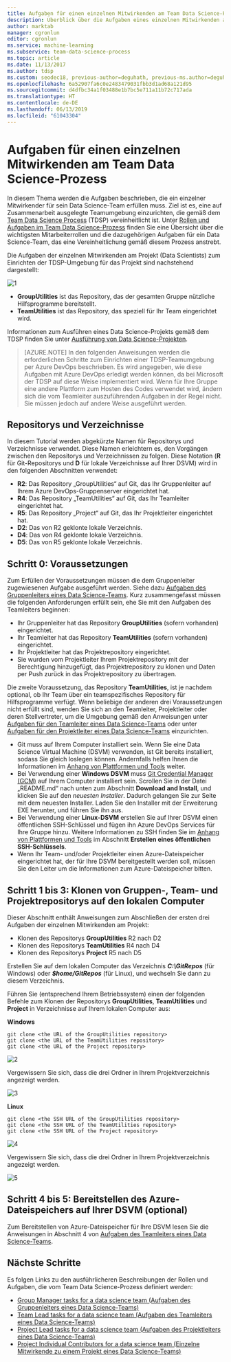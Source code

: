 ```yaml
---
title: Aufgaben für einen einzelnen Mitwirkenden am Team Data Science-Prozess
description: Überblick über die Aufgaben eines einzelnen Mitwirkenden an einem Data Science-Teamprojekt.
author: marktab
manager: cgronlun
editor: cgronlun
ms.service: machine-learning
ms.subservice: team-data-science-process
ms.topic: article
ms.date: 11/13/2017
ms.author: tdsp
ms.custom: seodec18, previous-author=deguhath, previous-ms.author=deguhath
ms.openlocfilehash: 6a52907fa6c0e2483479031fbb3d1ad68a121d95
ms.sourcegitcommit: d4dfbc34a1f03488e1b7bc5e711a11b72c717ada
ms.translationtype: HT
ms.contentlocale: de-DE
ms.lasthandoff: 06/13/2019
ms.locfileid: "61043304"
---
```

# <a name="tasks-for-an-individual-contributor-in-the-team-data-science-process"></a>Aufgaben für einen einzelnen Mitwirkenden am Team Data Science-Prozess

In diesem Thema werden die Aufgaben beschrieben, die ein einzelner Mitwirkender für sein Data Science-Team erfüllen muss. Ziel ist es, eine auf Zusammenarbeit ausgelegte Teamumgebung einzurichten, die gemäß dem [Team Data Science Process](overview.md) (TDSP) vereinheitlicht ist. Unter [Rollen und Aufgaben im Team Data Science-Prozess](roles-tasks.md) finden Sie eine Übersicht über die wichtigsten Mitarbeiterrollen und die dazugehörigen Aufgaben für ein Data Science-Team, das eine Vereinheitlichung gemäß diesem Prozess anstrebt.

Die Aufgaben der einzelnen Mitwirkenden am Projekt (Data Scientists) zum Einrichten der TDSP-Umgebung für das Projekt sind nachstehend dargestellt: 

![1](./media/project-ic-tasks/project-ic-1-tdsp-data-scientist.png)

- **GroupUtilities** ist das Repository, das der gesamten Gruppe nützliche Hilfsprogramme bereitstellt. 
- **TeamUtilities** ist das Repository, das speziell für Ihr Team eingerichtet wird. 

Informationen zum Ausführen eines Data Science-Projekts gemäß dem TDSP finden Sie unter [Ausführung von Data Science-Projekten](project-execution.md). 

>[AZURE.NOTE] In den folgenden Anweisungen werden die erforderlichen Schritte zum Einrichten einer TDSP-Teamumgebung per Azure DevOps beschrieben. Es wird angegeben, wie diese Aufgaben mit Azure DevOps erledigt werden können, da bei Microsoft der TDSP auf diese Weise implementiert wird. Wenn für Ihre Gruppe eine andere Plattform zum Hosten des Codes verwendet wird, ändern sich die vom Teamleiter auszuführenden Aufgaben in der Regel nicht. Sie müssen jedoch auf andere Weise ausgeführt werden.


## <a name="repositories-and-directories"></a>Repositorys und Verzeichnisse

In diesem Tutorial werden abgekürzte Namen für Repositorys und Verzeichnisse verwendet. Diese Namen erleichtern es, den Vorgängen zwischen den Repositorys und Verzeichnissen zu folgen. Diese Notation (**R** für Git-Repositorys und **D** für lokale Verzeichnisse auf Ihrer DSVM) wird in den folgenden Abschnitten verwendet:

- **R2**: Das Repository „GroupUtilities“ auf Git, das Ihr Gruppenleiter auf Ihrem Azure DevOps-Gruppenserver eingerichtet hat.
- **R4**: Das Repository „TeamUtilities“ auf Git, das Ihr Teamleiter eingerichtet hat.
- **R5**: Das Repository „Project“ auf Git, das Ihr Projektleiter eingerichtet hat.
- **D2**: Das von R2 geklonte lokale Verzeichnis.
- **D4**: Das von R4 geklonte lokale Verzeichnis.
- **D5**: Das von R5 geklonte lokale Verzeichnis.


## <a name="step-0-prerequisites"></a>Schritt 0: Voraussetzungen

Zum Erfüllen der Voraussetzungen müssen die dem Gruppenleiter zugewiesenen Aufgabe ausgeführt werden. Siehe dazu [Aufgaben des Gruppenleiters eines Data Science-Teams](group-manager-tasks.md). Kurz zusammengefasst müssen die folgenden Anforderungen erfüllt sein, ehe Sie mit den Aufgaben des Teamleiters beginnen: 
- Ihr Gruppenleiter hat das Repository **GroupUtilities** (sofern vorhanden) eingerichtet. 
- Ihr Teamleiter hat das Repository **TeamUtilities** (sofern vorhanden) eingerichtet.
- Ihr Projektleiter hat das Projektrepository eingerichtet. 
- Sie wurden vom Projektleiter Ihrem Projektrepository mit der Berechtigung hinzugefügt, das Projektrepository zu klonen und Daten per Push zurück in das Projektrepository zu übertragen.

Die zweite Voraussetzung, das Repository **TeamUtilities**, ist je nachdem optional, ob Ihr Team über ein teamspezifisches Repository für Hilfsprogramme verfügt. Wenn beliebige der anderen drei Voraussetzungen nicht erfüllt sind, wenden Sie sich an den Teamleiter, Projektleiter oder deren Stellvertreter, um die Umgebung gemäß den Anweisungen unter [Aufgaben für den Teamleiter eines Data Science-Teams](team-lead-tasks.md) oder unter [Aufgaben für den Projektleiter eines Data Science-Teams](project-lead-tasks.md) einzurichten.

- Git muss auf Ihrem Computer installiert sein. Wenn Sie eine Data Science Virtual Machine (DSVM) verwenden, ist Git bereits installiert, sodass Sie gleich loslegen können. Andernfalls helfen Ihnen die Informationen im [Anhang von Plattformen und Tools](platforms-and-tools.md#appendix) weiter.  
- Bei Verwendung einer **Windows DSVM** muss [Git Credential Manager (GCM)](https://github.com/Microsoft/Git-Credential-Manager-for-Windows) auf Ihrem Computer installiert sein. Scrollen Sie in der Datei „README.md“ nach unten zum Abschnitt **Download and Install**, und klicken Sie auf den *neuesten Installer*. Dadurch gelangen Sie zur Seite mit dem neuesten Installer. Laden Sie den Installer mit der Erweiterung EXE herunter, und führen Sie ihn aus. 
- Bei Verwendung einer **Linux-DSVM** erstellen Sie auf Ihrer DSVM einen öffentlichen SSH-Schlüssel und fügen ihn Azure DevOps Services für Ihre Gruppe hinzu. Weitere Informationen zu SSH finden Sie im [Anhang von Plattformen und Tools](platforms-and-tools.md#appendix) im Abschnitt **Erstellen eines öffentlichen SSH-Schlüssels**. 
- Wenn Ihr Team- und/oder Projektleiter einen Azure-Dateispeicher eingerichtet hat, der für Ihre DSVM bereitgestellt werden soll, müssen Sie den Leiter um die Informationen zum Azure-Dateispeicher bitten. 

## <a name="step-1-3-clone-group-team-and-project-repositories-to-local-machine"></a>Schritt 1 bis 3: Klonen von Gruppen-, Team- und Projektrepositorys auf den lokalen Computer

Dieser Abschnitt enthält Anweisungen zum Abschließen der ersten drei Aufgaben der einzelnen Mitwirkenden am Projekt: 

- Klonen des Repositorys **GroupUtilities** R2 nach D2
- Klonen des Repositorys **TeamUtilities** R4 nach D4 
- Klonen des Repositorys **Project** R5 nach D5

Erstellen Sie auf dem lokalen Computer das Verzeichnis ***C:\GitRepos*** (für Windows) oder ***$home/GitRepos*** (für Linux), und wechseln Sie dann zu diesem Verzeichnis. 

Führen Sie (entsprechend Ihrem Betriebssystem) einen der folgenden Befehle zum Klonen der Repositorys **GroupUtilities**, **TeamUtilities** und **Project** in Verzeichnisse auf Ihrem lokalen Computer aus: 

**Windows**
    
    git clone <the URL of the GroupUtilities repository>
    git clone <the URL of the TeamUtilities repository>
    git clone <the URL of the Project repository>
    
![2](./media/project-ic-tasks/project-ic-2-clone-three-repo-to-ic.png)

Vergewissern Sie sich, dass die drei Ordner in Ihrem Projektverzeichnis angezeigt werden.

![3](./media/project-ic-tasks/project-ic-3-three-repo-cloned-to-ic.png)

**Linux**
    
    git clone <the SSH URL of the GroupUtilities repository>
    git clone <the SSH URL of the TeamUtilities repository>
    git clone <the SSH URL of the Project repository>

![4](./media/project-ic-tasks/project-ic-4-clone-three-repo-to_ic-linux.png)

Vergewissern Sie sich, dass die drei Ordner in Ihrem Projektverzeichnis angezeigt werden.

![5](./media/project-ic-tasks/project-ic-5-three-repo-cloned-to-ic-linux.png)

## <a name="step-4-5-mount-azure-file-storage-to-your-dsvm-optional"></a>Schritt 4 bis 5: Bereitstellen des Azure-Dateispeichers auf Ihrer DSVM (optional)

Zum Bereitstellen von Azure-Dateispeicher für Ihre DSVM lesen Sie die Anweisungen in Abschnitt 4 von [Aufgaben des Teamleiters eines Data Science-Teams](team-lead-tasks.md).

## <a name="next-steps"></a>Nächste Schritte

Es folgen Links zu den ausführlicheren Beschreibungen der Rollen und Aufgaben, die vom Team Data Science-Prozess definiert werden:

- [Group Manager tasks for a data science team (Aufgaben des Gruppenleiters eines Data Science-Teams)](group-manager-tasks.md)
- [Team Lead tasks for a data science team (Aufgaben des Teamleiters eines Data Science-Teams)](team-lead-tasks.md)
- [Project Lead tasks for a data science team (Aufgaben des Projektleiters eines Data Science-Teams)](project-lead-tasks.md)
- [Project Individual Contributors for a data science team (Einzelne Mitwirkende zu einem Projekt eines Data Science-Teams)](project-ic-tasks.md)

